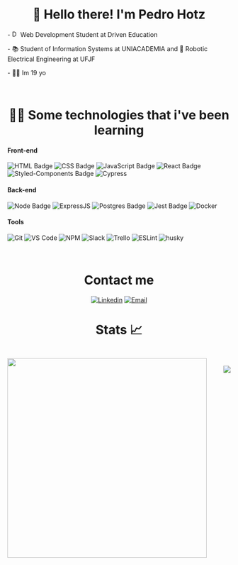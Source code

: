 <h1 align="center">👋 Hello there! I'm Pedro Hotz</h1>

<div align="flex-start">
  
  <p>- <a href='https://www.driven.com.br/'><img width='15px' src='https://www.driven.com.br/wp-content/uploads/2021/07/logo-footer.svg' alt="Driven Education" /></a>  Web Development Student at Driven Education</p>
  <p>- 📚 Student of Information Systems at UNIACADEMIA and 🤖 Robotic Electrical Engineering at UFJF </p>
  <p>- 👱‍♂️ Im 19 yo</p>
</div>

<br>

<h1 align="center">👨‍💻 Some technologies that i've been learning</h1>

#### **Front-end**

![HTML Badge](https://img.shields.io/badge/HTML5-E34F26?style=for-the-badge&logo=html5&logoColor=white)
![CSS Badge](https://img.shields.io/badge/CSS3-1572B6?style=for-the-badge&logo=css3&logoColor=white)
![JavaScript Badge](https://img.shields.io/badge/JavaScript-323330?style=for-the-badge&logo=javascript&logoColor=F7DF1E)
![React Badge](https://img.shields.io/badge/React-20232A?style=for-the-badge&logo=react&logoColor=61DAFB)
![Styled-Components Badge](https://img.shields.io/badge/styled--components-DB7093?style=for-the-badge&logo=styled-components&logoColor=white)
![Cypress](https://img.shields.io/badge/Cypress-17202C?style=for-the-badge&logo=cypress&logoColor=white)

#### **Back-end**

![Node Badge](https://img.shields.io/badge/Node.js-339933?style=for-the-badge&logo=nodedotjs&logoColor=white)
![ExpressJS](https://img.shields.io/badge/Express.js-000000?style=for-the-badge&logo=express&logoColor=white)
![Postgres Badge](https://img.shields.io/badge/PostgreSQL-316192?style=for-the-badge&logo=postgresql&logoColor=white)
![Jest Badge](https://img.shields.io/badge/Jest-C21325?style=for-the-badge&logo=jest&logoColor=white)
![Docker](https://img.shields.io/badge/Docker-000000?style=for-the-badge&logo=docker&logoColor=white)

#### **Tools**

![Git](https://img.shields.io/badge/Git-F05032?style=for-the-badge&logo=git&logoColor=white)
![VS Code](https://img.shields.io/badge/VS_Code-0078D4?style=for-the-badge&logo=visual%20studio%20code&logoColor=white)
![NPM](https://img.shields.io/badge/NPM-FFF?style=for-the-badge&logo=npm)
![Slack](https://img.shields.io/badge/Slack-4A154B?style=for-the-badge&logo=slack&logoColor=white)
![Trello](https://img.shields.io/badge/Trello-0079BF?style=for-the-badge&logo=trello&logoColor=white)
![ESLint](https://img.shields.io/badge/ESLint-7c7ce9?style=for-the-badge&logo=ESLint)
![husky](https://img.shields.io/badge/Husky-b0b0d5?style=for-the-badge)


<div align="center">
<br>
<h1 align="center">Contact me</h1>

[![Linkedin](https://img.shields.io/badge/LinkedIn-0077B5?style=for-the-badge&logo=linkedin&logoColor=white)](https://www.linkedin.com/in/pedro-hotz-65b34b1a4/)
[![Email](https://img.shields.io/badge/Gmail-D14836?style=for-the-badge&logo=gmail&logoColor=white)](mailto:pedrohotz2002@gmail.com)

</div>

<h1 align="center">Stats 📈</h1>
<div align="center">
    <br>
  <img align="left" width="450" src="https://github-readme-stats.vercel.app/api?username=pedrohotz&show_icons=true&theme=radical&count_private=true&hide=stars,issues" />
  <br>
  <img align="right" src="https://github-readme-stats.vercel.app/api/top-langs/?username=pedrohotz&show_icons=true&layout=compact&theme=radical" />
</div>





<!-- https://github.com/anuraghazra/github-readme-stats#themes -->
